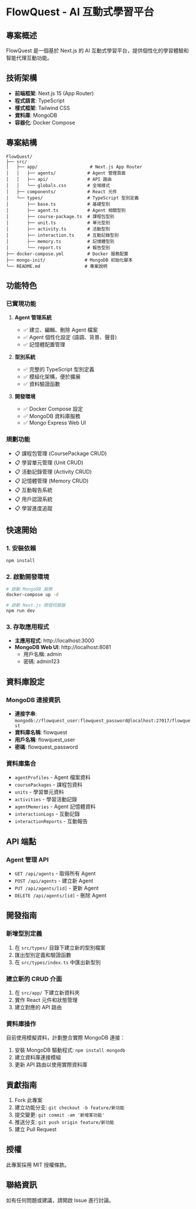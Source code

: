 # FlowQuest - AI 互動式學習平台

## 專案概述

FlowQuest 是一個基於 Next.js 的 AI 互動式學習平台，提供個性化的學習體驗和智能代理互動功能。

## 技術架構

- **前端框架**: Next.js 15 (App Router)
- **程式語言**: TypeScript
- **樣式框架**: Tailwind CSS
- **資料庫**: MongoDB
- **容器化**: Docker Compose

## 專案結構

```
FlowQuest/
├── src/
│   ├── app/                    # Next.js App Router
│   │   ├── agents/            # Agent 管理頁面
│   │   ├── api/               # API 路由
│   │   └── globals.css        # 全域樣式
│   ├── components/            # React 元件
│   └── types/                 # TypeScript 型別定義
│       ├── base.ts            # 基礎型別
│       ├── agent.ts           # Agent 相關型別
│       ├── course-package.ts  # 課程包型別
│       ├── unit.ts            # 單元型別
│       ├── activity.ts        # 活動型別
│       ├── interaction.ts     # 互動記錄型別
│       ├── memory.ts          # 記憶體型別
│       └── report.ts          # 報告型別
├── docker-compose.yml         # Docker 服務配置
├── mongo-init/               # MongoDB 初始化腳本
└── README.md                 # 專案說明
```

## 功能特色

### 已實現功能

1. **Agent 管理系統**
   - ✅ 建立、編輯、刪除 Agent 檔案
   - ✅ Agent 個性化設定 (語調、背景、聲音)
   - ✅ 記憶體配置管理

2. **型別系統**
   - ✅ 完整的 TypeScript 型別定義
   - ✅ 模組化架構，便於擴展
   - ✅ 資料驗證函數

3. **開發環境**
   - ✅ Docker Compose 設定
   - ✅ MongoDB 資料庫服務
   - ✅ Mongo Express Web UI

### 規劃功能

- 📋 課程包管理 (CoursePackage CRUD)
- 📋 學習單元管理 (Unit CRUD) 
- 📋 活動記錄管理 (Activity CRUD)
- 📋 記憶體管理 (Memory CRUD)
- 📋 互動報告系統
- 📋 用戶認證系統
- 📋 學習進度追蹤

## 快速開始

### 1. 安裝依賴

```bash
npm install
```

### 2. 啟動開發環境

```bash
# 啟動 MongoDB 服務
docker-compose up -d

# 啟動 Next.js 開發伺服器
npm run dev
```

### 3. 存取應用程式

- **主應用程式**: http://localhost:3000
- **MongoDB Web UI**: http://localhost:8081
  - 用戶名稱: admin
  - 密碼: admin123

## 資料庫設定

### MongoDB 連接資訊

- **連接字串**: `mongodb://flowquest_user:flowquest_password@localhost:27017/flowquest`
- **資料庫名稱**: flowquest
- **用戶名稱**: flowquest_user
- **密碼**: flowquest_password

### 資料庫集合

- `agentProfiles` - Agent 檔案資料
- `coursePackages` - 課程包資料
- `units` - 學習單元資料
- `activities` - 學習活動記錄
- `agentMemories` - Agent 記憶體資料
- `interactionLogs` - 互動記錄
- `interactionReports` - 互動報告

## API 端點

### Agent 管理 API

- `GET /api/agents` - 取得所有 Agent
- `POST /api/agents` - 建立新 Agent
- `PUT /api/agents/[id]` - 更新 Agent
- `DELETE /api/agents/[id]` - 刪除 Agent

## 開發指南

### 新增型別定義

1. 在 `src/types/` 目錄下建立新的型別檔案
2. 匯出型別定義和驗證函數
3. 在 `src/types/index.ts` 中匯出新型別

### 建立新的 CRUD 介面

1. 在 `src/app/` 下建立新資料夾
2. 實作 React 元件和狀態管理
3. 建立對應的 API 路由

### 資料庫操作

目前使用模擬資料，計劃整合實際 MongoDB 連接：

1. 安裝 MongoDB 驅動程式: `npm install mongodb`
2. 建立資料庫連接模組
3. 更新 API 路由以使用實際資料庫

## 貢獻指南

1. Fork 此專案
2. 建立功能分支: `git checkout -b feature/新功能`
3. 提交變更: `git commit -am '新增某功能'`
4. 推送分支: `git push origin feature/新功能`
5. 建立 Pull Request

## 授權

此專案採用 MIT 授權條款。

## 聯絡資訊

如有任何問題或建議，請開啟 Issue 進行討論。
